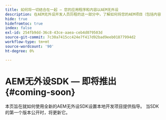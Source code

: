 ```yaml
---
title: 如何将一切结合在一起 — 您的应用程序和内容以AEM无外设
description: 在AEM无外设开发人员历程的这一部分中，了解如何将您的AEM项目（包括内容片段）、您的GraphQL调用、您的REST API调用和您的应用程序)准备好投入使用。
hide: true
hidefromtoc: true
index: false
exl-id: 254fb9dd-36c8-43ce-aaea-ceb4d079503d
source-git-commit: 7c30a7415cc424e7f417d92bad9eeb01877994d2
workflow-type: tm+mt
source-wordcount: '90'
ht-degree: 0%

---
```


# AEM无外设SDK — 即将推出{#coming-soon}

本页旨在就如何使用全新的AEM无外设SDK设置本地开发项目提供指导。 当SDK的第一个版本公开时，将更新它。